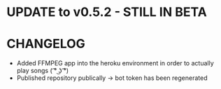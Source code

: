 # UPDATE to v0.5.2 - STILL IN BETA

# CHANGELOG
- Added FFMPEG app into the heroku environment in order to actually play songs ( ͡° ͜ʖ ͡°)
- Published repository publically -> bot token has been regenerated

